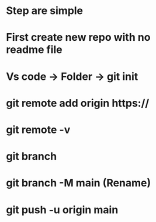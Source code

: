 # Step are simple
# First create new repo with no readme file
# Vs code -> Folder -> git init
# git remote add origin https://
# git remote -v
# git branch 
# git branch -M main (Rename)
# git push -u origin main 
